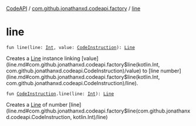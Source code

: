 [CodeAPI](../index.md) / [com.github.jonathanxd.codeapi.factory](index.md) / [line](.)

# line

`fun line(line: `[`Int`](https://kotlinlang.org/api/latest/jvm/stdlib/kotlin/-int/index.html)`, value: `[`CodeInstruction`](../com.github.jonathanxd.codeapi/-code-instruction.md)`): `[`Line`](../com.github.jonathanxd.codeapi.base/-line/index.md)

Creates a [Line](../com.github.jonathanxd.codeapi.base/-line/index.md) instance linking [value](line.md#com.github.jonathanxd.codeapi.factory$line(kotlin.Int, com.github.jonathanxd.codeapi.CodeInstruction)/value) to [line number](line.md#com.github.jonathanxd.codeapi.factory$line(kotlin.Int, com.github.jonathanxd.codeapi.CodeInstruction)/line).

`fun `[`CodeInstruction`](../com.github.jonathanxd.codeapi/-code-instruction.md)`.line(line: `[`Int`](https://kotlinlang.org/api/latest/jvm/stdlib/kotlin/-int/index.html)`): `[`Line`](../com.github.jonathanxd.codeapi.base/-line/index.md)

Creates a [Line](../com.github.jonathanxd.codeapi.base/-line/index.md) of number [line](line.md#com.github.jonathanxd.codeapi.factory$line(com.github.jonathanxd.codeapi.CodeInstruction, kotlin.Int)/line)

